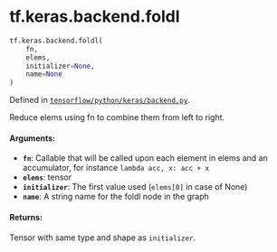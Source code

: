 <div itemscope itemtype="http://developers.google.com/ReferenceObject">
<meta itemprop="name" content="tf.keras.backend.foldl" />
<meta itemprop="path" content="Stable" />
</div>

# tf.keras.backend.foldl

``` python
tf.keras.backend.foldl(
    fn,
    elems,
    initializer=None,
    name=None
)
```



Defined in [`tensorflow/python/keras/backend.py`](/code/stable/tensorflow/python/keras/backend.py).

Reduce elems using fn to combine them from left to right.

#### Arguments:

* <b>`fn`</b>: Callable that will be called upon each element in elems and an
        accumulator, for instance `lambda acc, x: acc + x`
* <b>`elems`</b>: tensor
* <b>`initializer`</b>: The first value used (`elems[0]` in case of None)
* <b>`name`</b>: A string name for the foldl node in the graph


#### Returns:

Tensor with same type and shape as `initializer`.